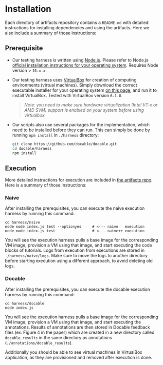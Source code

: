 # Installation

Each directory of artifacts repository contains a `README.md` with detailed instructions for installing dependencies and using the artifacts. Here we also include a summary of those instructions:

## Prerequisite

- Our testing harness is written using [Node.js](https://nodejs.org/en/). Please refer to Node.js [official installation instructions for your operating system](https://nodejs.org/en/download/package-manager/). Requires Node version > `10.x.x`.

- Our testing harness uses [VirtualBox](https://www.virtualbox.org/) for creation of computing environments (virtual machines). Simply download the correct executable installer for your operating system [on this page](https://www.virtualbox.org/wiki/Downloads), and run it to install VirtualBox. Tested with VirtualBox version `6.1.8`.

    > _Note: you need to make sure hardware virtualization (Intel VT-x or AMD SVM) support is enabled on your system before using virtualbox._

- Our scripts also use several packages for the implementation, which need to be installed before they can run. This can simply be done by running `npm install` in `./harness` directory:

    ```bash
    git clone https://github.com/docable/docable.git
    cd docable/harness
    npm install
    ```

## Execution

More detailed instructions for execution are included in [the artifacts repo](https://github.com/docable/docable/tree/master/harness). Here is a summary of those instructions:

### Naive

After installing the prerequisites, you can execute the naive execution harness by running this command:

```
cd harness/naive
node node index.js test --optionyes     # <--- naive   execution
node node index.js test                 # <--- naive++ execution
```

You will see the execution harness pulls a base image for the corresponding VM image, provision a VM using that image, and start executing the code blocks of tutorials. Logs from execution from executions are stored in `./harness/naive/logs`. Make sure to move the logs to another directory before starting execution using a different approach, to avoid deleting old logs.

### Docable

After installing the prerequisites, you can execute the docable execution harness by running this command:

```
cd harness/docable
node index.js
```

You will see the execution harness pulls a base image for the corresponding VM image, provision a VM using that image, and start executing the annotations. Results of annotations are then stored in Docable feedback files (ex. Figure 4 in the paper) which are created in a new directory called `docable_results` in the same directory as annotations (`./annotations/docable_results`).

Additionally you should be able to see virtual machines in VirtualBox application, as they are provisioned and removed after execution is done.
